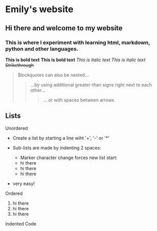 # Emily's website
## Hi there and welcome to my website
### This is where I experiment with learning html, markdown, python and other languages.

**This is bold text**
__This is bold text__
*This is italic text*
_This is italic text_
~~Strikethrough~~

> Blockquotes can also be nested...
>> ...by using additional greater-than signs right next to each other...
>>> ... or with spaces between arrows.

## Lists

Unordered

+ Create a list by starting a line wiht '+', '-' or '*'
+ Sub-lists are made by indenting 2 spaces:
    - Marker character change forces new list start:
    * hi there
    + hi there
    - hi there

+ very easy!

Ordered
1. hi there
2. hi there
3. hi there

Indented Code
